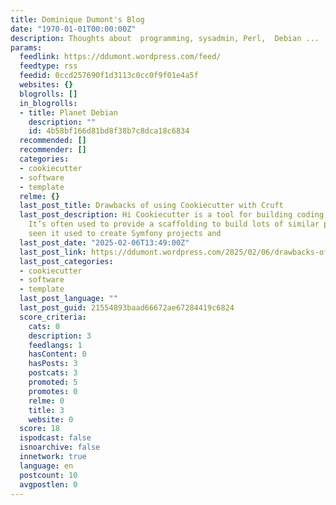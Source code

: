 ```yaml
---
title: Dominique Dumont's Blog
date: "1970-01-01T00:00:00Z"
description: Thoughts about  programming, sysadmin, Perl,  Debian ...
params:
  feedlink: https://ddumont.wordpress.com/feed/
  feedtype: rss
  feedid: 0ccd257690f1d3113c0cc0f9f01e4a5f
  websites: {}
  blogrolls: []
  in_blogrolls:
  - title: Planet Debian
    description: ""
    id: 4b58bf166d81bd8f38b7c8dca18c6834
  recommended: []
  recommender: []
  categories:
  - cookiecutter
  - software
  - template
  relme: {}
  last_post_title: Drawbacks of using Cookiecutter with Cruft
  last_post_description: Hi Cookiecutter is a tool for building coding project templates.
    It’s often used to provide a scaffolding to build lots of similar project. I’ve
    seen it used to create Symfony projects and
  last_post_date: "2025-02-06T13:49:00Z"
  last_post_link: https://ddumont.wordpress.com/2025/02/06/drawbacks-of-using-cookiecutter-with-cruft/
  last_post_categories:
  - cookiecutter
  - software
  - template
  last_post_language: ""
  last_post_guid: 21554893baad66672ae67284419c6824
  score_criteria:
    cats: 0
    description: 3
    feedlangs: 1
    hasContent: 0
    hasPosts: 3
    postcats: 3
    promoted: 5
    promotes: 0
    relme: 0
    title: 3
    website: 0
  score: 18
  ispodcast: false
  isnoarchive: false
  innetwork: true
  language: en
  postcount: 10
  avgpostlen: 0
---
```

